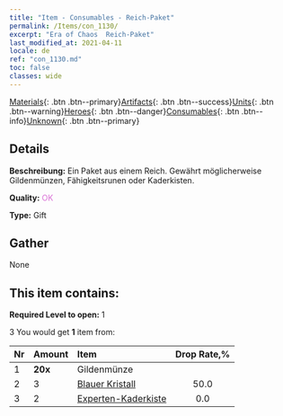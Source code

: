 ```yaml
---
title: "Item - Consumables - Reich-Paket"
permalink: /Items/con_1130/
excerpt: "Era of Chaos  Reich-Paket"
last_modified_at: 2021-04-11
locale: de
ref: "con_1130.md"
toc: false
classes: wide
---
```

 [Materials](/de/Items/){: .btn .btn--primary}[Artifacts](/de/Items/Artifacts/){: .btn .btn--success}[Units](/de/Items/Units/){: .btn .btn--warning}[Heroes](/de/Items/Heroes/){: .btn .btn--danger}[Consumables](/de/Items/Consumables/){: .btn .btn--info}[Unknown](/de/Items/Unknown/){: .btn .btn--primary}

## Details
 **Beschreibung:** Ein Paket aus einem Reich. Gewährt möglicherweise Gildenmünzen, Fähigkeitsrunen oder Kaderkisten.

 **Quality:** <span style="color: #DA70D6">OK</span>

 **Type:** Gift

## Gather

  None

## This item contains:

 **Required Level to open:** 1

 3 You would get **1** item  from:

  | Nr | Amount |     Item    | Drop Rate,% |
  |:---|:-------|:------------|:---------:|
  | 1 |  **20x** | Gildenmünze |  | 50.0 | 
  | 2 | 3 | [Blauer Kristall](/de/Items/con_716/) | 50.0 | 
  | 3 | 2 | [Experten-Kaderkiste](/de/Items/con_760/) | 0.0 | 
